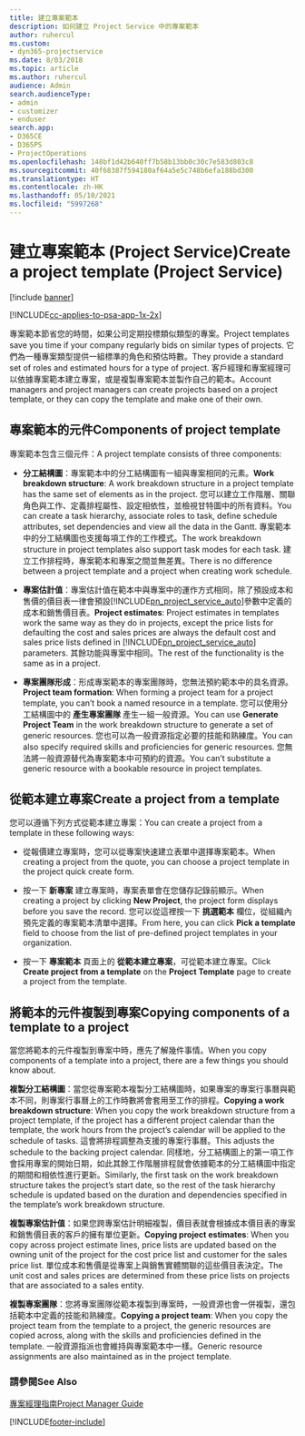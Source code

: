 ```yaml
---
title: 建立專案範本
description: 如何建立 Project Service 中的專案範本
author: ruhercul
ms.custom:
- dyn365-projectservice
ms.date: 8/03/2018
ms.topic: article
ms.author: ruhercul
audience: Admin
search.audienceType:
- admin
- customizer
- enduser
search.app:
- D365CE
- D365PS
- ProjectOperations
ms.openlocfilehash: 148bf1d42b640ff7b58b13bb0c30c7e583d803c8
ms.sourcegitcommit: 40f68387f594180af64a5e5c748b6efa188bd300
ms.translationtype: HT
ms.contentlocale: zh-HK
ms.lasthandoff: 05/10/2021
ms.locfileid: "5997268"
---
```

# <a name="create-a-project-template-project-service"></a><span data-ttu-id="d639e-103">建立專案範本 (Project Service)</span><span class="sxs-lookup"><span data-stu-id="d639e-103">Create a project template (Project Service)</span></span>

[!include [banner](../includes/psa-now-project-operations.md)]

[!INCLUDE[cc-applies-to-psa-app-1x-2x](../includes/cc-applies-to-psa-app-1x-2x.md)]

<span data-ttu-id="d639e-104">專案範本節省您的時間，如果公司定期投標類似類型的專案。</span><span class="sxs-lookup"><span data-stu-id="d639e-104">Project templates save you time if your company regularly bids on similar types of projects.</span></span> <span data-ttu-id="d639e-105">它們為一種專案類型提供一組標準的角色和預估時數。</span><span class="sxs-lookup"><span data-stu-id="d639e-105">They provide a standard set of roles and estimated hours for a type of project.</span></span> <span data-ttu-id="d639e-106">客戶經理和專案經理可以依據專案範本建立專案，或是複製專案範本並製作自己的範本。</span><span class="sxs-lookup"><span data-stu-id="d639e-106">Account managers and project managers can create projects based on a project template, or they can copy the template and make one of their own.</span></span>  
  
## <a name="components-of-project-template"></a><span data-ttu-id="d639e-107">專案範本的元件</span><span class="sxs-lookup"><span data-stu-id="d639e-107">Components of project template</span></span>
 <span data-ttu-id="d639e-108">專案範本包含三個元件：</span><span class="sxs-lookup"><span data-stu-id="d639e-108">A project template consists of three components:</span></span>  
  
- <span data-ttu-id="d639e-109">**分工結構圖**：專案範本中的分工結構圖有一組與專案相同的元素。</span><span class="sxs-lookup"><span data-stu-id="d639e-109">**Work breakdown structure**: A work breakdown structure in a project template has the same set of elements as in the project.</span></span> <span data-ttu-id="d639e-110">您可以建立工作階層、關聯角色與工作、定義排程屬性、設定相依性，並檢視甘特圖中的所有資料。</span><span class="sxs-lookup"><span data-stu-id="d639e-110">You can create a task hierarchy, associate roles to task, define schedule attributes, set dependencies and view all the data in the Gantt.</span></span> <span data-ttu-id="d639e-111">專案範本中的分工結構圖也支援每項工作的工作模式。</span><span class="sxs-lookup"><span data-stu-id="d639e-111">The work breakdown structure in project templates also support task modes for each task.</span></span> <span data-ttu-id="d639e-112">建立工作排程時，專案範本和專案之間並無差異。</span><span class="sxs-lookup"><span data-stu-id="d639e-112">There is no difference between a project template and a project when creating work schedule.</span></span>  
  
- <span data-ttu-id="d639e-113">**專案估計值**：專案估計值在範本中與專案中的運作方式相同，除了預設成本和售價的價目表一律會預設[!INCLUDE[pn_project_service_auto](../includes/pn-project-service-auto.md)]參數中定義的成本和銷售價目表。</span><span class="sxs-lookup"><span data-stu-id="d639e-113">**Project estimates**: Project estimates in templates work the same way as they do in projects, except the price lists for defaulting the cost and sales prices are always the default cost and sales price lists defined in [!INCLUDE[pn_project_service_auto](../includes/pn-project-service-auto.md)] parameters.</span></span> <span data-ttu-id="d639e-114">其餘功能與專案中相同。</span><span class="sxs-lookup"><span data-stu-id="d639e-114">The rest of the functionality is the same as in a project.</span></span>  
  
- <span data-ttu-id="d639e-115">**專案團隊形成**：形成專案範本的專案團隊時，您無法預約範本中的具名資源。</span><span class="sxs-lookup"><span data-stu-id="d639e-115">**Project team formation**: When forming a project team for a project template, you can’t book a named resource in a template.</span></span> <span data-ttu-id="d639e-116">您可以使用分工結構圖中的 **產生專案團隊** 產生一組一般資源。</span><span class="sxs-lookup"><span data-stu-id="d639e-116">You can use **Generate Project Team** in the work breakdown structure to generate a set of generic resources.</span></span> <span data-ttu-id="d639e-117">您也可以為一般資源指定必要的技能和熟練度。</span><span class="sxs-lookup"><span data-stu-id="d639e-117">You can also specify required skills and proficiencies for generic resources.</span></span> <span data-ttu-id="d639e-118">您無法將一般資源替代為專案範本中可預約的資源。</span><span class="sxs-lookup"><span data-stu-id="d639e-118">You can’t substitute a generic resource with a bookable resource in project templates.</span></span>  
  
## <a name="create-a-project-from-a-template"></a><span data-ttu-id="d639e-119">從範本建立專案</span><span class="sxs-lookup"><span data-stu-id="d639e-119">Create a project from a template</span></span>  
 <span data-ttu-id="d639e-120">您可以遵循下列方式從範本建立專案：</span><span class="sxs-lookup"><span data-stu-id="d639e-120">You can create a project from a template in these following ways:</span></span>  
  
-   <span data-ttu-id="d639e-121">從報價建立專案時，您可以從專案快速建立表單中選擇專案範本。</span><span class="sxs-lookup"><span data-stu-id="d639e-121">When creating a project from the quote, you can choose a project template in the project quick create form.</span></span>  
  
-   <span data-ttu-id="d639e-122">按一下 **新專案** 建立專案時，專案表單會在您儲存記錄前顯示。</span><span class="sxs-lookup"><span data-stu-id="d639e-122">When creating a project by clicking **New Project**, the project form displays before you save the record.</span></span> <span data-ttu-id="d639e-123">您可以從這裡按一下 **挑選範本** 欄位，從組織內預先定義的專案範本清單中選擇。</span><span class="sxs-lookup"><span data-stu-id="d639e-123">From here, you can click **Pick a template** field to choose from the list of pre-defined project templates in your organization.</span></span>  
  
-   <span data-ttu-id="d639e-124">按一下 **專案範本** 頁面上的 **從範本建立專案**，可從範本建立專案。</span><span class="sxs-lookup"><span data-stu-id="d639e-124">Click **Create project from a template** on the **Project Template** page to create a project from the template.</span></span>  
  
## <a name="copying-components-of-a-template-to-a-project"></a><span data-ttu-id="d639e-125">將範本的元件複製到專案</span><span class="sxs-lookup"><span data-stu-id="d639e-125">Copying components of a template to a project</span></span>  
 <span data-ttu-id="d639e-126">當您將範本的元件複製到專案中時，應先了解幾件事情。</span><span class="sxs-lookup"><span data-stu-id="d639e-126">When you copy components of a template into a project, there are a few things you should know about.</span></span>  
  
 <span data-ttu-id="d639e-127">**複製分工結構圖**：當您從專案範本複製分工結構圖時，如果專案的專案行事曆與範本不同，則專案行事曆上的工作時數將會套用至工作的排程。</span><span class="sxs-lookup"><span data-stu-id="d639e-127">**Copying a work breakdown structure**: When you copy the work breakdown structure from a project template, if the project has a different project calendar than the template, the work hours from the project’s calendar will be applied to the schedule of tasks.</span></span> <span data-ttu-id="d639e-128">這會將排程調整為支援的專案行事曆。</span><span class="sxs-lookup"><span data-stu-id="d639e-128">This adjusts the schedule to the backing project calendar.</span></span> <span data-ttu-id="d639e-129">同樣地，分工結構圖上的第一項工作會採用專案的開始日期，如此其餘工作階層排程就會依據範本的分工結構圖中指定的期間和相依性進行更新。</span><span class="sxs-lookup"><span data-stu-id="d639e-129">Similarly, the first task on the work breakdown structure takes the project’s start date, so the rest of the task hierarchy schedule is updated based on the duration and dependencies specified in the template’s work breakdown structure.</span></span>  
  
 <span data-ttu-id="d639e-130">**複製專案估計值**：如果您跨專案估計明細複製，價目表就會根據成本價目表的專案和銷售價目表的客戶的擁有單位更新。</span><span class="sxs-lookup"><span data-stu-id="d639e-130">**Copying project estimates**: When you copy across project estimate lines, price lists are updated based on the owning unit of the project for the cost price list and customer for the sales price list.</span></span> <span data-ttu-id="d639e-131">單位成本和售價是從專案上與銷售實體關聯的這些價目表決定。</span><span class="sxs-lookup"><span data-stu-id="d639e-131">The unit cost and sales prices are determined from these price lists on projects that are associated to a sales entity.</span></span>  
  
 <span data-ttu-id="d639e-132">**複製專案團隊**：您將專案團隊從範本複製到專案時，一般資源也會一併複製，還包括範本中定義的技能和熟練度。</span><span class="sxs-lookup"><span data-stu-id="d639e-132">**Copying a project team**: When you copy the project team from the template to a project, the generic resources are copied across, along with the skills and proficiencies defined in the template.</span></span> <span data-ttu-id="d639e-133">一般資源指派也會維持與專案範本中一樣。</span><span class="sxs-lookup"><span data-stu-id="d639e-133">Generic resource assignments are also maintained as in the project template.</span></span>  
  
### <a name="see-also"></a><span data-ttu-id="d639e-134">請參閱</span><span class="sxs-lookup"><span data-stu-id="d639e-134">See Also</span></span>  
 [<span data-ttu-id="d639e-135">專案經理指南</span><span class="sxs-lookup"><span data-stu-id="d639e-135">Project Manager Guide</span></span>](../psa/project-manager-guide.md)


[!INCLUDE[footer-include](../includes/footer-banner.md)]